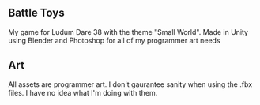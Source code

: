 ## Battle Toys

My game for Ludum Dare 38 with the theme "Small World". Made in Unity using Blender and Photoshop for all of my programmer art needs

## Art

All assets are programmer art. I don't gaurantee sanity when using the .fbx files. I have no idea what I'm doing with them.